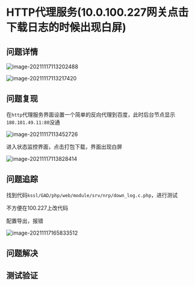 # HTTP代理服务(10.0.100.227网关点击下载日志的时候出现白屏)

## 问题详情

![image-20211117113202488](C:\Users\admin\AppData\Roaming\Typora\typora-user-images\image-20211117113202488.png)

![image-20211117113217420](C:\Users\admin\AppData\Roaming\Typora\typora-user-images\image-20211117113217420.png)

## 问题复现

在`http`代理服务界面设置一个简单的反向代理到百度，此时后台节点显示`180.101.49.11:80`没通

![image-20211117113452726](C:\Users\admin\AppData\Roaming\Typora\typora-user-images\image-20211117113452726.png)

进入状态监控界面，点击打包下载，界面出现白屏

![image-20211117113828414](C:\Users\admin\AppData\Roaming\Typora\typora-user-images\image-20211117113828414.png)

## 问题追踪

找到代码`kssl/GAD/php/web/module/srv/nrp/down_log.c.php`，进行测试

不方便在100.227上改代码

配置导出，报错

![image-20211117165833512](C:\Users\admin\AppData\Roaming\Typora\typora-user-images\image-20211117165833512.png)



## 问题解决

## 测试验证

